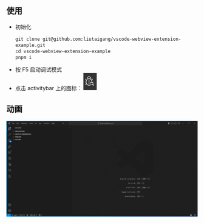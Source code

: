 ## 使用
- 初始化
  ```
  git clone git@github.com:liutaigang/vscode-webview-extension-example.git
  cd vscode-webview-extension-example
  pnpm i
  ```
- 按 F5 启动调试模式
- 点击 activitybar 上的图标： ![](https://github.com/liutaigang/vscode-webview-extension-example/blob/main/assets/activitybar-icon.png?raw=true)

## 动画
![](https://github.com/liutaigang/vscode-webview-extension-example/blob/main/assets/usage-example.gif?raw=true)
